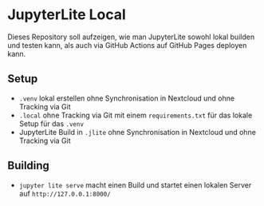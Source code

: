# JupyterLite Local

Dieses Repository soll aufzeigen, wie man JupyterLite sowohl lokal builden und testen kann, als auch via GitHub Actions auf GitHub Pages deployen kann.

## Setup

- `.venv` lokal erstellen ohne Synchronisation in Nextcloud und ohne Tracking via Git
- `.local` ohne Tracking via Git mit einem `requirements.txt` für das lokale Setup für das `.venv`
- JupyterLite Build in `.jlite` ohne Synchronisation in Nextcloud und ohne Tracking via Git

## Building

- `jupyter lite serve` macht einen Build und startet einen lokalen Server auf `http://127.0.0.1:8000/`